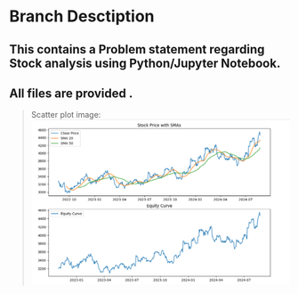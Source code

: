 # Branch Desctiption <br />
## This  contains a Problem statement regarding Stock analysis using Python/Jupyter Notebook. <br />
## All files are provided . <br />
> Scatter plot image: <br />
![Screenshot stock price with SMAs and equity curve](plot.png)
